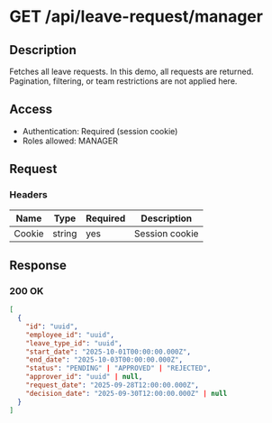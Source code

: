 # GET /api/leave-request/manager

## Description

Fetches all leave requests. In this demo, all requests are returned. Pagination, filtering, or team restrictions are not applied here.

## Access

- Authentication: Required (session cookie)
- Roles allowed: MANAGER

## Request

### Headers

| Name   | Type   | Required | Description    |
| ------ | ------ | -------- | -------------- |
| Cookie | string | yes      | Session cookie |

## Response

### 200 OK

```json
[
  {
    "id": "uuid",
    "employee_id": "uuid",
    "leave_type_id": "uuid",
    "start_date": "2025-10-01T00:00:00.000Z",
    "end_date": "2025-10-03T00:00:00.000Z",
    "status": "PENDING" | "APPROVED" | "REJECTED",
    "approver_id": "uuid" | null,
    "request_date": "2025-09-28T12:00:00.000Z",
    "decision_date": "2025-09-30T12:00:00.000Z" | null
  }
]
```
